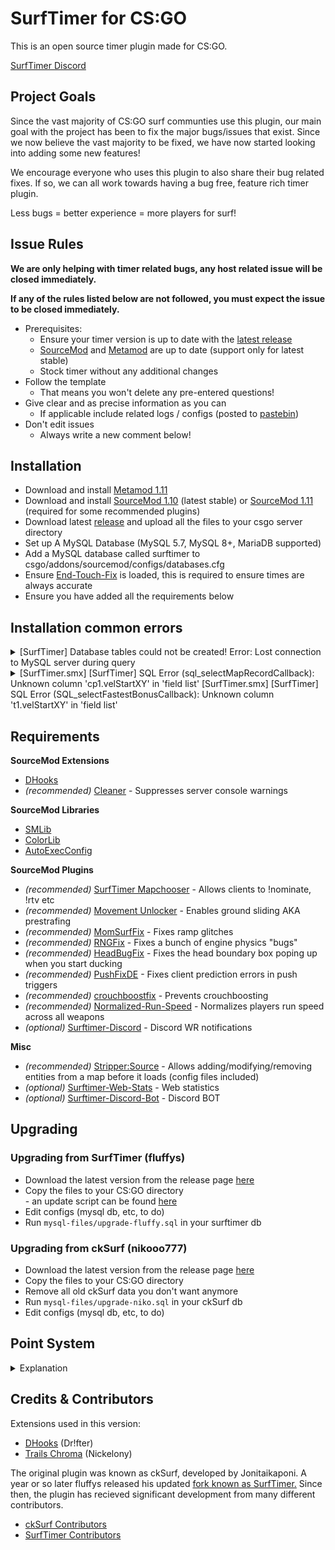 # SurfTimer for CS:GO

This is an open source timer plugin made for CS:GO.

[SurfTimer Discord](https://discord.surftimer.dev)

## Project Goals

Since the vast majority of CS:GO surf communties use this plugin, our main goal with the project has been to fix the major bugs/issues that exist. Since we now believe the vast majority to be fixed, we have now started looking into adding some new features! 

We encourage everyone who uses this plugin to also share their bug related fixes. If so, we can all work towards having a bug free, feature rich timer plugin.

Less bugs = better experience = more players for surf!

## Issue Rules

**We are only helping with timer related bugs, any host related issue will be closed immediately.**

**If any of the rules listed below are not followed, you must expect the issue to be closed immediately.**

- Prerequisites:
	- Ensure your timer version is up to date with the [latest release](https://github.com/surftimer/Surftimer-Official/releases/latest)
	- [SourceMod](https://www.sourcemod.net/downloads.php?branch=stable) and [Metamod](https://www.sourcemm.net/downloads.php/?branch=stable) are up to date (support only for latest stable)
	- Stock timer without any additional changes
- Follow the template
	- That means you won't delete any pre-entered questions!
- Give clear and as precise information as you can
	- If applicable include related logs / configs (posted to [pastebin](https://pastebin.com/))
- Don't edit issues
	- Always write a new comment below!

## Installation

* Download and install [Metamod 1.11](https://www.sourcemm.net/downloads.php/?branch=stable)
* Download and install [SourceMod 1.10](https://www.sourcemod.net/downloads.php?branch=stable) (latest stable) or [SourceMod 1.11](https://www.sourcemod.net/downloads.php?branch=master&all=1) (required for some recommended plugins)
* Download latest [release](https://github.com/surftimer/SurfTimer/releases/latest) and upload all the files to your csgo server directory
* Set up A MySQL Database (MySQL 5.7, MySQL 8+, MariaDB supported)
* Add a MySQL database called surftimer to csgo/addons/sourcemod/configs/databases.cfg
* Ensure [End-Touch-Fix](https://github.com/rumourA/End-Touch-Fix) is loaded, this is required to ensure times are always accurate
* Ensure you have added all the requirements below

## Installation common errors
<details>
  <summary>[SurfTimer] Database tables could not be created! Error: Lost connection to MySQL server during query</summary>

Run the following queries on your database:

	CREATE TABLE IF NOT EXISTS `ck_announcements` (`id` int(11) NOT NULL AUTO_INCREMENT, `server` varchar(256) NOT NULL DEFAULT 'Beginner', `name` varchar(32) NOT NULL, `mapname` varchar(128) NOT NULL, `mode` int(11) NOT NULL DEFAULT '0', `time` varchar(32) NOT NULL, `group` int(12) NOT NULL DEFAULT '0', PRIMARY KEY (`id`))DEFAULT CHARSET=utf8mb4;
	CREATE TABLE IF NOT EXISTS ck_bonus (steamid VARCHAR(32), name VARCHAR(32), mapname VARCHAR(32), `runtime` decimal(12,6) NOT NULL DEFAULT '-1.000000', velStartXY SMALLINT(6) NOT NULL DEFAULT 0, velStartXYZ SMALLINT(6) NOT NULL DEFAULT 0, velStartZ SMALLINT(6) NOT NULL DEFAULT 0, zonegroup INT(12) NOT NULL DEFAULT 1, style INT(11) NOT NULL DEFAULT 0, PRIMARY KEY(steamid, mapname, zonegroup, style)) DEFAULT CHARSET=utf8mb4;
	CREATE TABLE IF NOT EXISTS ck_checkpoints (steamid VARCHAR(32), mapname VARCHAR(32), cp1 decimal(12,6) NOT NULL DEFAULT '-1.000000', cp2 decimal(12,6) NOT NULL DEFAULT '-1.000000', cp3 decimal(12,6) NOT NULL DEFAULT '-1.000000', cp4 decimal(12,6) NOT NULL DEFAULT '-1.000000', cp5 decimal(12,6) NOT NULL DEFAULT '-1.000000', cp6 decimal(12,6) NOT NULL DEFAULT '-1.000000', cp7 decimal(12,6) NOT NULL DEFAULT '-1.000000', cp8 decimal(12,6) NOT NULL DEFAULT '-1.000000', cp9 decimal(12,6) NOT NULL DEFAULT '-1.000000', cp10 decimal(12,6) NOT NULL DEFAULT '-1.000000', cp11 decimal(12,6) NOT NULL DEFAULT '-1.000000', cp12 decimal(12,6) NOT NULL DEFAULT '-1.000000', cp13 decimal(12,6) NOT NULL DEFAULT '-1.000000', cp14 decimal(12,6) NOT NULL DEFAULT '-1.000000', cp15 decimal(12,6) NOT NULL DEFAULT '-1.000000', cp16 decimal(12,6) NOT NULL DEFAULT '-1.000000', cp17  decimal(12,6) NOT NULL DEFAULT '-1.000000', cp18 decimal(12,6) NOT NULL DEFAULT '-1.000000', cp19 decimal(12,6) NOT NULL DEFAULT '-1.000000', cp20  decimal(12,6) NOT NULL DEFAULT '-1.000000', cp21 decimal(12,6) NOT NULL DEFAULT '-1.000000', cp22 decimal(12,6) NOT NULL DEFAULT '-1.000000', cp23 decimal(12,6) NOT NULL DEFAULT '-1.000000', cp24 decimal(12,6) NOT NULL DEFAULT '-1.000000', cp25 decimal(12,6) NOT NULL DEFAULT '-1.000000', cp26 decimal(12,6) NOT NULL DEFAULT '-1.000000', cp27 decimal(12,6) NOT NULL DEFAULT '-1.000000', cp28 decimal(12,6) NOT NULL DEFAULT '-1.000000', cp29 decimal(12,6) NOT NULL DEFAULT '-1.000000', cp30 decimal(12,6) NOT NULL DEFAULT '-1.000000', cp31 decimal(12,6) NOT NULL DEFAULT '-1.000000', cp32  decimal(12,6) NOT NULL DEFAULT '-1.000000', cp33 decimal(12,6) NOT NULL DEFAULT '-1.000000', cp34 decimal(12,6) NOT NULL DEFAULT '-1.000000', cp35 decimal(12,6) NOT NULL DEFAULT '-1.000000', zonegroup INT(12) NOT NULL DEFAULT 0, PRIMARY KEY(steamid, mapname, zonegroup)) DEFAULT CHARSET=utf8mb4;
	CREATE TABLE IF NOT EXISTS ck_latestrecords (steamid VARCHAR(32), name VARCHAR(32), `runtime` decimal(12,6) NOT NULL DEFAULT '-1.000000', map VARCHAR(32), date TIMESTAMP NOT NULL DEFAULT CURRENT_TIMESTAMP, PRIMARY KEY(steamid,map,date)) DEFAULT CHARSET=utf8mb4;
	CREATE TABLE IF NOT EXISTS ck_maptier (mapname VARCHAR(54) NOT NULL, tier INT(12), maxvelocity FLOAT NOT NULL DEFAULT '3500.0', announcerecord INT(11) NOT NULL DEFAULT '0', gravityfix INT(11) NOT NULL DEFAULT '1', ranked INT(11) NOT NULL DEFAULT '1', PRIMARY KEY(mapname)) DEFAULT CHARSET=utf8mb4;
	CREATE TABLE IF NOT EXISTS `ck_playeroptions2` (`steamid` varchar(32) NOT NULL DEFAULT '', `timer` int(11) NOT NULL DEFAULT '1', `hide` int(11) NOT NULL DEFAULT '0', `sounds` int(11) NOT NULL DEFAULT '1', `chat` int(11) NOT NULL DEFAULT '0', `viewmodel` int(11) NOT NULL DEFAULT '1', `autobhop` int(11) NOT NULL DEFAULT '1', `checkpoints` int(11) NOT NULL DEFAULT '1', `gradient` int(11) NOT NULL DEFAULT '3', `speedmode` int(11) NOT NULL DEFAULT '0', `centrespeed` int(11) NOT NULL DEFAULT '0', `centrehud` int(11) NOT NULL DEFAULT '1', teleside int(11) NOT NULL DEFAULT '0', `module1c` int(11) NOT NULL DEFAULT '1', `module2c` int(11) NOT NULL DEFAULT '2', `module3c` int(11) NOT NULL DEFAULT '3', `module4c` int(11) NOT NULL DEFAULT '4', `module5c` int(11) NOT NULL DEFAULT '5', `module6c` int(11) NOT NULL DEFAULT '6', `sidehud` int(11) NOT NULL DEFAULT '1', `module1s` int(11) NOT NULL DEFAULT '5', `module2s` int(11) NOT NULL DEFAULT '0', `module3s` int(11) NOT NULL DEFAULT '0', `module4s` int(11) NOT NULL DEFAULT '0', `module5s` int(11) NOT NULL DEFAULT '0', prestrafe int(11) NOT NULL DEFAULT '0', cpmessages int(11) NOT NULL DEFAULT '1', wrcpmessages int(11) NOT NULL DEFAULT '1', hints int(11) NOT NULL DEFAULT '1', csd_update_rate int(11) NOT NULL DEFAULT '1' , csd_pos_x float(11) NOT NULL DEFAULT '0.5' , csd_pos_y float(11) NOT NULL DEFAULT '0.3' , csd_r int(11) NOT NULL DEFAULT '255', csd_g int(11) NOT NULL DEFAULT '255', csd_b int(11) NOT NULL DEFAULT '255', PRIMARY KEY (`steamid`)) DEFAULT CHARSET=utf8mb4;
	CREATE TABLE IF NOT EXISTS `ck_playerrank` (`steamid` varchar(32) NOT NULL DEFAULT '', `steamid64` varchar(64) DEFAULT NULL, `name` varchar(32) DEFAULT NULL, `country` varchar(32) DEFAULT NULL, `countryCode` varchar(3) DEFAULT NULL, `continentCode` varchar(3) DEFAULT NULL, `points` int(12) DEFAULT '0', `wrpoints` int(12) NOT NULL DEFAULT '0', `wrbpoints` int(12) NOT NULL DEFAULT '0', `wrcppoints` int(11) NOT NULL DEFAULT '0', `top10points` int(12) NOT NULL DEFAULT '0', `groupspoints` int(12) NOT NULL DEFAULT '0', `mappoints` int(11) NOT NULL DEFAULT '0', `bonuspoints` int(12) NOT NULL DEFAULT '0', `finishedmaps` int(12) DEFAULT '0', `finishedmapspro` int(12) DEFAULT '0', `finishedbonuses` int(12) NOT NULL DEFAULT '0', `finishedstages` int(12) NOT NULL DEFAULT '0', `wrs` int(12) NOT NULL DEFAULT '0', `wrbs` int(12) NOT NULL DEFAULT '0', `wrcps` int(12) NOT NULL DEFAULT '0', `top10s` int(12) NOT NULL DEFAULT '0', `groups` int(12) NOT NULL DEFAULT '0', `lastseen` int(64) DEFAULT NULL, `joined` int(64) NOT NULL, `timealive` int(64) NOT NULL DEFAULT '0', `timespec` int(64) NOT NULL DEFAULT '0', `connections` int(64) NOT NULL DEFAULT '1', `readchangelog` int(11) NOT NULL DEFAULT '0', `style` int(11) NOT NULL DEFAULT '0', PRIMARY KEY (`steamid`, `style`)) DEFAULT CHARSET=utf8mb4;
	CREATE TABLE IF NOT EXISTS ck_playertemp (steamid VARCHAR(32), mapname VARCHAR(32), cords1 FLOAT NOT NULL DEFAULT '-1.0', cords2 FLOAT NOT NULL DEFAULT '-1.0', cords3 FLOAT NOT NULL DEFAULT '-1.0', angle1 FLOAT NOT NULL DEFAULT '-1.0',angle2 FLOAT NOT NULL DEFAULT '-1.0',angle3 FLOAT NOT NULL DEFAULT '-1.0', EncTickrate INT(12) DEFAULT '-1.0', runtimeTmp decimal(12,6) NOT NULL DEFAULT '-1.000000', Stage INT, zonegroup INT NOT NULL DEFAULT 0, PRIMARY KEY(steamid,mapname)) DEFAULT CHARSET=utf8mb4;
	CREATE TABLE IF NOT EXISTS ck_playertimes (steamid VARCHAR(32), mapname VARCHAR(32), name VARCHAR(32), runtimepro decimal(12,6) NOT NULL DEFAULT '-1.000000', velStartXY SMALLINT(6) NOT NULL DEFAULT 0, velStartXYZ SMALLINT(6) NOT NULL DEFAULT 0, velStartZ SMALLINT(6) NOT NULL DEFAULT 0, style INT(11) NOT NULL DEFAULT '0', PRIMARY KEY(steamid, mapname, style)) DEFAULT CHARSET=utf8mb4;
	CREATE TABLE IF NOT EXISTS ck_spawnlocations (mapname VARCHAR(54) NOT NULL, pos_x FLOAT NOT NULL, pos_y FLOAT NOT NULL, pos_z FLOAT NOT NULL, ang_x FLOAT NOT NULL, ang_y FLOAT NOT NULL, ang_z FLOAT NOT NULL,  `vel_x` float NOT NULL DEFAULT '0', `vel_y` float NOT NULL DEFAULT '0', `vel_z` float NOT NULL DEFAULT '0', zonegroup INT(12) DEFAULT 0, stage INT(12) DEFAULT 0, teleside INT(11) DEFAULT 0, PRIMARY KEY(mapname, zonegroup, stage, teleside)) DEFAULT CHARSET=utf8mb4;
	CREATE TABLE IF NOT EXISTS `ck_vipadmins` (`steamid` varchar(32) NOT NULL DEFAULT '', `title` varchar(128) DEFAULT '0', `namecolour` int(11) DEFAULT '0', `textcolour` int(11) NOT NULL DEFAULT '0', `joinmsg` varchar(255) DEFAULT 'none', `pbsound` varchar(256) NOT NULL DEFAULT 'none', `topsound` varchar(256) NOT NULL DEFAULT 'none', `wrsound` varchar(256) NOT NULL DEFAULT 'none', `inuse` int(11) DEFAULT '0', `vip` int(11) DEFAULT '0', `admin` int(11) NOT NULL DEFAULT '0', `zoner` int(11) NOT NULL DEFAULT '0', `active` int(11) NOT NULL DEFAULT '1', PRIMARY KEY (`steamid`), KEY `vip` (`steamid`,`vip`,`admin`,`zoner`)) DEFAULT CHARSET=utf8mb4;
	CREATE TABLE IF NOT EXISTS `ck_wrcps` (`steamid` varchar(32) NOT NULL DEFAULT '', `name` varchar(32) DEFAULT NULL, `mapname` varchar(32) NOT NULL DEFAULT '', `runtimepro` decimal(12,6) NOT NULL DEFAULT '-1.000000', `velStartXY` smallint(6) NOT NULL DEFAULT 0, `velStartXYZ` smallint(6) NOT NULL DEFAULT 0, `velStartZ` smallint(6) NOT NULL DEFAULT 0, `stage` int(11) NOT NULL, `style` int(11) NOT NULL DEFAULT '0', PRIMARY KEY (`steamid`,`mapname`,`stage`,`style`), KEY `stagerank` (`mapname`,`runtimepro`,`stage`,`style`)) DEFAULT CHARSET=utf8mb4;
	CREATE TABLE IF NOT EXISTS `ck_zones` (`mapname` varchar(54) NOT NULL, `zoneid` int(12) NOT NULL DEFAULT '-1', `zonetype` int(12) DEFAULT '-1', `zonetypeid` int(12) DEFAULT '-1', `pointa_x` float DEFAULT '-1', `pointa_y` float DEFAULT '-1', `pointa_z` float DEFAULT '-1', `pointb_x` float DEFAULT '-1', `pointb_y` float DEFAULT '-1', `pointb_z` float DEFAULT '-1', `vis` int(12) DEFAULT '0', `team` int(12) DEFAULT '0', `zonegroup` int(11) NOT NULL DEFAULT '0', `zonename` varchar(128) DEFAULT NULL, `hookname` varchar(128) DEFAULT 'None', `targetname` varchar(128) DEFAULT 'player', `onejumplimit` int(12) NOT NULL DEFAULT '1', `prespeed` int(64) NOT NULL DEFAULT '250.0', PRIMARY KEY (`mapname`,`zoneid`)) DEFAULT CHARSET=utf8mb4;
	CREATE TABLE IF NOT EXISTS ck_prinfo (steamid VARCHAR(32), name VARCHAR(32), mapname VARCHAR(32), runtime decimal(12,6) NOT NULL DEFAULT '-1.000000', zonegroup INT(12) NOT NULL DEFAULT '0', PRtimeinzone DECIMAL(12, 6) NOT NULL DEFAULT '0.0', PRcomplete FLOAT NOT NULL DEFAULT '0.0', PRattempts FLOAT NOT NULL DEFAULT '0.0', PRstcomplete FLOAT NOT NULL DEFAULT '0.0', PRIMARY KEY(steamid, mapname, zonegroup)) DEFAULT CHARSET=utf8mb4;

</details>

<details>
  <summary>[SurfTimer.smx] [SurfTimer] SQL Error (sql_selectMapRecordCallback): Unknown column 'cp1.velStartXY' in 'field list'
  [SurfTimer.smx] [SurfTimer] SQL Error (SQL_selectFastestBonusCallback): Unknown column 't1.velStartXY' in 'field list'</summary>

Run the following queries on your database:

	ALTER TABLE ck_bonus ADD velStartXY smallint(6) DEFAULT 0 NOT NULL;
	ALTER TABLE ck_bonus ADD velStartXYZ smallint(6) DEFAULT 0 NOT NULL;
	ALTER TABLE ck_bonus ADD velStartZ smallint(6) DEFAULT 0 NOT NULL;

	ALTER TABLE ck_playertimes ADD velStartXY smallint(6) DEFAULT 0 NOT NULL;
	ALTER TABLE ck_playertimes ADD velStartXYZ smallint(6) DEFAULT 0 NOT NULL;
	ALTER TABLE ck_playertimes ADD velStartZ smallint(6) DEFAULT 0 NOT NULL;

	ALTER TABLE ck_wrcps ADD velStartXY smallint(6) DEFAULT 0 NOT NULL;
	ALTER TABLE ck_wrcps ADD velStartXYZ smallint(6) DEFAULT 0 NOT NULL;
	ALTER TABLE ck_wrcps ADD velStartZ smallint(6) DEFAULT 0 NOT NULL;

</details>

## Requirements

**SourceMod Extensions**
* [DHooks](https://github.com/peace-maker/DHooks2)
* *(recommended)* [Cleaner](https://github.com/Accelerator74/Cleaner) - Suppresses server console warnings

**SourceMod Libraries**
* [SMLib](https://github.com/bcserv/smlib/tree/transitional_syntax)
* [ColorLib](https://github.com/c0rp3n/colorlib-sm)
* [AutoExecConfig](https://github.com/Impact123/AutoExecConfig)

**SourceMod Plugins**
* *(recommended)* [SurfTimer Mapchooser](https://github.com/surftimer/SurfTimer-Mapchooser) - Allows clients to !nominate, !rtv etc
* *(recommended)* [Movement Unlocker](https://forums.alliedmods.net/showthread.php?t=255298) - Enables ground sliding AKA prestrafing
* *(recommended)* [MomSurfFix](https://github.com/GAMMACASE/MomSurfFix) - Fixes ramp glitches
* *(recommended)* [RNGFix](https://github.com/jason-e/rngfix) - Fixes a bunch of engine physics "bugs"
* *(recommended)* [HeadBugFix](https://github.com/GAMMACASE/HeadBugFix) - Fixes the head boundary box poping up when you start ducking
* *(recommended)* [PushFixDE](https://github.com/GAMMACASE/PushFixDE) - Fixes client prediction errors in push triggers
* *(recommended)* [crouchboostfix](https://github.com/t5mat/crouchboostfix) - Prevents crouchboosting
* *(recommended)* [Normalized-Run-Speed](https://github.com/sneak-it/Normalized-Run-Speed) - Normalizes players run speed across all weapons
* *(optional)* [Surftimer-Discord](https://github.com/Sarrus1/SurfTimer-discord) - Discord WR notifications

**Misc**
* *(recommended)* [Stripper:Source](http://www.bailopan.net/stripper/) - Allows adding/modifying/removing entities from a map before it loads (config files included)
* *(optional)* [Surftimer-Web-Stats](https://github.com/KristianP26/Surftimer-Web-Stats) - Web statistics
* *(optional)* [Surftimer-Discord-Bot](https://github.com/Sarrus1/SurfTimer-Discord-Bot) - Discord BOT

## Upgrading

### Upgrading from SurfTimer (fluffys)

*   Download the latest version from the release page [here](https://github.com/surftimer/SurfTimer/releases/latest)
*   Copy the files to your CS:GO directory <br> - an update script can be found [here](https://github.com/z4lab/z4lab-surftimer/blob/master/scripts/upgrade_scripts/upgrade-fluffy.sh)
*   Edit configs (mysql db, etc, to do)
*   Run `mysql-files/upgrade-fluffy.sql` in your surftimer db

### Upgrading from ckSurf (nikooo777)

*   Download the latest version from the release page [here](https://github.com/surftimer/SurfTimer/releases/latest)
*   Copy the files to your CS:GO directory
*   Remove all old ckSurf data you don't want anymore
*   Run `mysql-files/upgrade-niko.sql` in your ckSurf db
*   Edit configs (mysql db, etc, to do)


## Point System
<details>
  <summary>Explanation</summary>

The points system has seen a massive overhaul from the original ckSurf; it is now a percentile tiered system. Points are now distributed in two ways: (1) map completion, and (2) map ranking. Map completion points will be given to all players who complete a specific and are dependent on the tier.
* Tier 1: 25
* Tier 2: 50
* Tier 3: 100
* Tier 4: 200
* Tier 5: 400
* Tier 6: 600
* Tier 7: 800
* Tier 8: 1000

Map ranking points are dependent upon the individuals ranking on the map. This is done firstly by calculation of the WR points for the map. WR points per tier are calculated as follows:
* Tier 1: WR = MAX(250, (58.5 + (1.75 * Number of Completes) / 6))
* Tier 2: WR = MAX(500, (82.15 + (2.8 * Number of Completes) / 5))
* Tier 3: WR = MAX(750, (117 + (3.5 * Number of Completes) / 4))
* Tier 4: WR = MAX(1000, (164.25 + (5.74 * Number of Completes) / 4))
* Tier 5: WR = MAX(1250, (234 + (7 * Number of Completes) / 4))
* Tier 6: WR = MAX(1500, (328 + (14 * Number of Completes) / 4))
* Tier 7: WR = MAX(1750, (420 + (21 * Number of Completes) / 4))
* Tier 8: WR = MAX(2000, (560 + (30 * Number of Completes) / 4))

Once the WR points are calculated the top 10 are points are calculated by multiplying the WR points by a factor. These factors are:
* Rank 2 = WR * 0.8
* Rank 3 = WR * 0.75
* Rank 4 = WR * 0.7
* Rank 5 = WR * 0.65
* Rank 6 = WR * 0.6
* Rank 7 = WR * 0.55
* Rank 8 = WR * 0.5
* Rank 9 = WR * 0.45
* Rank 10 = WR * 0.4

Players who are not in the top 10 but are above the 50th percentile in map ranking will be sorted into 5 groups – with each higher group giving proportionally more points. These groups and their point distribution are as follows:
* Group 1 (top 3.125%) = WR * 0.25
* Group 2 (top 6.25%) = (Group 1) / 1.5
* Group 3 (top 12.5%) = (Group 2) / 1.5
* Group 4 (top 25%) = (Group 3) / 1.5
* Group 5 (top 50%) = (Group 4) / 1.5

Take surf_aircontrol_nbv for example: (You can use sm_mi to see this menu)
<img src="http://puu.sh/ykaR8/7520a6b0d6.jpg" width="372" height="469" />

###### Credit to NDiamond for theory crafting this point system, I just implemented his idea

</details>

## Credits & Contributors

Extensions used in this version:
*   [DHooks](https://forums.alliedmods.net/showthread.php?t=180114) (Dr!fter)
*   [Trails Chroma](https://github.com/Nickelony/Trails-Chroma) (Nickelony)

The original plugin was known as ckSurf, developed by Jonitaikaponi. A year or so later fluffys released his updated [fork known as SurfTimer.](https://github.com/fluffyst/Surftimer) Since then, the plugin has recieved significant development from many different contributors.

*   [ckSurf Contributors](https://github.com/nikooo777/ckSurf/graphs/contributors)
*   [SurfTimer Contributors](https://github.com/surftimer/SurfTimer/graphs/contributors)